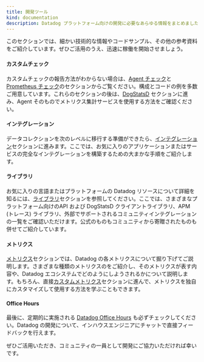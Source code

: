 ```yaml
---
title: 開発ツール
kind: documentation
description: Datadog プラットフォーム向けの開発に必要なあらゆる情報をまとめました。構成やコードのサンプルはもちろん、その他にもたくさんの参考資料をご用意しています。
---
```

このセクションでは、細かい技術的な情報やコードサンプル、その他の参考資料をご紹介しています。ぜひご活用のうえ、迅速に稼働を開始させましょう。

#### カスタムチェック

カスタムチェックの報告方法がわからない場合は、[Agent チェック][1]と[Prometheus チェック][2]のセクションからご覧ください。構成とコードの例を多数ご用意しています。これらのセクションの後は、[DogStatsD][3] セクションに進み、Agent そのものでメトリクス集計サービスを使用する方法をご確認ください。

#### インテグレーション

データコレクションを次のレベルに移行する準備ができたら、[インテグレーション][4]セクションに進みます。ここでは、お気に入りのアプリケーションまたはサービスの完全なインテグレーションを構築するための大まかな手順をご紹介します。

#### ライブラリ

お気に入りの言語またはプラットフォームの Datadog リソースについて詳細を知るには、[ライブラリ][5]セクションを参照してください。ここでは、さまざまなプラットフォーム向けのAPI および DogStatsD クライアントライブラリ、APM (トレース) ライブラリ、外部でサポートされるコミュニティインテグレーションの一覧をご確認いただけます。公式のものもコミュニティから寄贈されたものも併せてご紹介しています。

#### メトリクス

[メトリクス][6]セクションでは、Datadog の各メトリクスについて掘り下げてご説明します。さまざまな種類のメトリクスのをご紹介し、そのメトリクスが表す内容や、Datadog エコシステムでどのようにしようされるかについて説明します。もちろん、直接[カスタムメトリクス][7]セクションに進んで、メトリクスを独自にカスタマイズして使用する方法を学ぶこともできます。

#### Office Hours

最後に、定期的に実施される [Datadog Office Hours][8] も必ずチェックしてください。Datadog の開発について、インハウスエンジニアにチャットで直接フィードバックを行えます。

ぜひご活用いただき、コミュニティの一員として開発にご協力いただければ幸いです。

[1]: /ja/developers/integrations
[2]: /ja/developers/prometheus
[3]: /ja/developers/dogstatsd
[4]: /ja/developers/integrations
[5]: /ja/developers/libraries
[6]: /ja/developers/metrics
[7]: /ja/developers/metrics/custom_metrics
[8]: /ja/developers/office_hours
